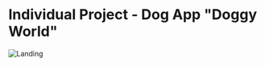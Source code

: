 # Individual Project - Dog App "Doggy World"
![Landing](https://user-images.githubusercontent.com/86334859/142327340-24ac51c2-b85d-443e-8b9a-55eb6774049c.png)
